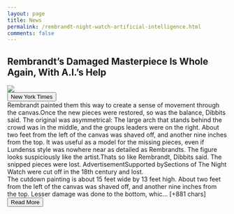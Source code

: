 ```yaml
---
layout: page
title: News
permalink: /rembrandt-night-watch-artificial-intelligence.html
comments: false
---
```


<div class="row">
<div class="col-12">
<h2>Rembrandt’s Damaged Masterpiece Is Whole Again, With A.I.’s Help</h2>
</div>
</div>
<div class="row">
<div class="col-12">
<img src="https://static01.nyt.com/images/2021/06/22/arts/23night-watch1/23night-watch1-facebookJumbo.jpg">
</div>
</div>
<div class="row">
<div class="col-12 mt-2">
<button type="button" class="btn btn-outline-info">New York Times</button>
</div>
</div>
<div class="row">
<div class="col-12">
<div>Rembrandt painted them this way to create a sense of movement through the canvas.Once the new pieces were restored, so was the balance, Dibbits said. The original was asymmetrical: The large arch that stands behind the crowd was in the middle, and the groups leaders were on the right. About two feet from the left of the canvas was shaved off, and another nine inches from the top. It was useful as a model for the missing pieces, even if Lundenss style was nowhere near as detailed as Rembrandts. The figure looks suspiciously like the artist.Thats so like Rembrandt, Dibbits said. The snipped pieces were lost. AdvertisementSupported bySections of The Night Watch were cut off in the 18th century and lost.</div>
</div>
</div>
<div class="row">
<div class="col-12">
<div>The cutdown painting is about 15 feet wide by 13 feet high. About two feet from the left of the canvas was shaved off, and another nine inches from the top. Lesser damage was done to the bottom, whic… [+881 chars]</div>
</div>
</div>
<div class="row">
<div class="col-12 text-center">
<a href="https://www.nytimes.com/2021/06/23/arts/design/rembrandt-night-watch-artificial-intelligence.html">
<button type="button" class="btn btn-info">Read More</button>
</a>
</div>
</div>
